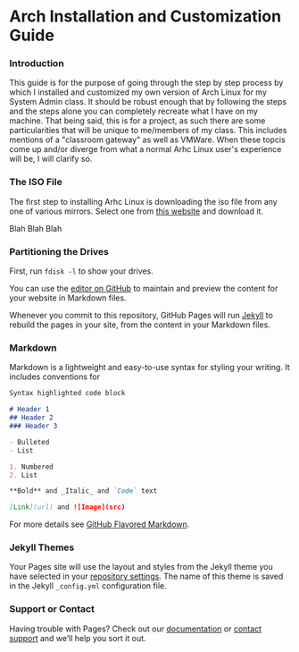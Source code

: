 # Arch Installation and Customization Guide
### Introduction
This guide is for the purpose of going through the step by step process by which I installed and customized my own version of Arch Linux for my System Admin class. It should be robust enough that by following the steps and the steps alone you can completely recreate what I have on my machine. That being said, this is for a project, as such there are some particularities that will be unique to me/members of my class. This includes mentions of a "classroom gateway" as well as VMWare. When these topcis come up and/or diverge from what a normal Arhc Linux user's experience will be, I will clarify so.

### The ISO File
The first step to installing Arhc Linux is downloading the iso file from any one of various mirrors. Select one from [this website](http://mirrors.acm.wpi.edu/archlinux/iso/2021.10.01/) and download it.

Blah Blah Blah

### Partitioning the Drives
First, run ```fdisk -l``` to show your drives.

You can use the [editor on GitHub](https://github.com/hughesbenm/hughesbenm.github.io/edit/main/index.md) to maintain and preview the content for your website in Markdown files.

Whenever you commit to this repository, GitHub Pages will run [Jekyll](https://jekyllrb.com/) to rebuild the pages in your site, from the content in your Markdown files.

### Markdown

Markdown is a lightweight and easy-to-use syntax for styling your writing. It includes conventions for

```markdown
Syntax highlighted code block

# Header 1
## Header 2
### Header 3

- Bulleted
- List

1. Numbered
2. List

**Bold** and _Italic_ and `Code` text

[Link](url) and ![Image](src)
```

For more details see [GitHub Flavored Markdown](https://guides.github.com/features/mastering-markdown/).

### Jekyll Themes

Your Pages site will use the layout and styles from the Jekyll theme you have selected in your [repository settings](https://github.com/hughesbenm/hughesbenm.github.io/settings/pages). The name of this theme is saved in the Jekyll `_config.yml` configuration file.

### Support or Contact

Having trouble with Pages? Check out our [documentation](https://docs.github.com/categories/github-pages-basics/) or [contact support](https://support.github.com/contact) and we’ll help you sort it out.
